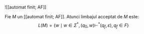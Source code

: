 ![[automat finit; AF]]

Fie $M$ un [[automat finit; AF]]. Atunci limbajul acceptat de $M$ este:
$$L(M)=\{w\mid w\in\Sigma^*,(q_0,w)\vdash^*(q_f,\varepsilon),q_f\in F\}$$